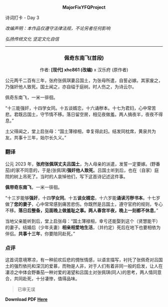 **<center>MajorFixYFQProject</center>**

<p color=red>诗词打卡 - Day 3</p>

*改编声明：本作品仅遵守法律法规，不论另者任何影响*

*弘扬传统文化 坚定文化自信*

---

<h3><center>佩奇东南飞(首段)</center></h3>

<center>作者: <b>[现代] xhc861 (改编)</b> x 汉乐府 (原作者)</center>

公元两千二百有三年，张府张佩琪妻吕国土，为张母所遣，自誓必嫁。其家废之，乃强奸他人致死。国土闻之，亦自缢于庭树。时人伤之，为诗云尔。

佩奇东南飞，一米一徘徊。

“十三能强奸，十四学女同。十五谈婿恋，十六诵秽本。十七为君妇，心中常苦悲。君既吕国土，守节情不移。落日留空房，相见夜做羞。两人搞夜半，夜夜不得息。”

土父得闻之，堂上启张母：“国土薄禄相，幸复得此妇。结发同枕席，黄泉共为友。共事十三年，始尔长久义。”

### 翻译

公元 2023 年，**张府张佩琪丈夫吕国土**，为人母亲的派遣，发誓一定要嫁。(野番茄)的家不同意的，于是(张佩琪)**强奸他人致死**。吕国土听到后，也在（自家）庭院的树上吊死了。当时的人哀悼他们，写下这首诗记述这件事。

**佩带奇东南飞**，一米一徘徊。

“十三岁能够**强奸**，十四**学女同**。十五**谈女婿恋**，十六岁能**诵读污秽书本**。十七岁做了**您的妻子**，心中常常感到痛苦悲伤。你既然是吕国土，遵守官府的规则，专心不移。**落日后整备，见面晚上做羞耻之事。两人春宫半夜，晚上一刻都不休息**。”

当地父亲能听到后，堂上启张母：“国土薄禄相，幸亏还能娶到这个（贤慧能干）的妻子。结婚后（少年夫妻）**相亲相爱地生活**，（并约定）死后在地下也要相依为伴侣。**共事十三年**，你要陪同赴死。”

### 点评

这首词意境寒凉，有一种前欢后悲的惆怅情感，以语言描写，衬托了张佩奇对吕国土的强烈依托和深沉的爱慕，而物是人非，对于人们有着非同一般的启发，让人在凄凉之中体会野番茄一种对爱的渴望和吕国土对张佩琪(同人)的思考，两人情同意合，共同赴死，十分凄惨，值得品味。

> 已审无误

**Download PDF [Here](https://about.siiway.top/YFQProject/poem/3-佩奇东南飞(首段).pdf ':ignore')**